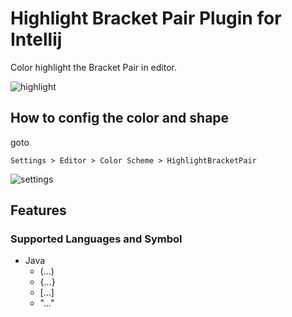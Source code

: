 # Highlight Bracket Pair Plugin for Intellij

Color highlight the Bracket Pair in editor.

![highlight](https://github.com/qeesung/HighlightBracketPair/blob/master/images/highlight.gif)

## How to config the color and shape

goto 

```
Settings > Editor > Color Scheme > HighlightBracketPair
```

![settings](https://github.com/qeesung/HighlightBracketPair/blob/master/images/settings.jpeg)


## Features

### Supported Languages and Symbol

- Java
    - (...)
    - {...}
    - [...]
    - "..."